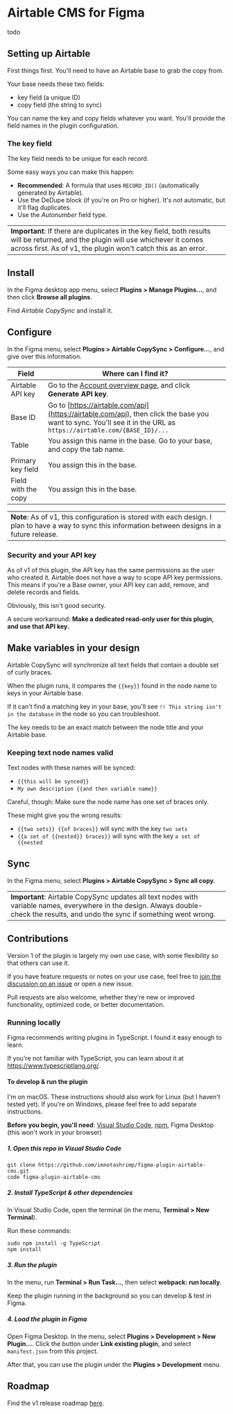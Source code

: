 # Airtable CMS for Figma

<!-- TODO intro -->

todo

## Setting up Airtable

First things first.
You'll need to have an Airtable base to grab the copy from.

Your base needs these two fields:

* key field (a unique ID)
* copy field (the string to sync)

You can name the key and copy fields whatever you want.
You'll provide the field names in the plugin configuration.

### The key field

The key field needs to be unique for each record.

Some easy ways you can make this happen:

* **Recommended**: A formula that uses `RECORD_ID()` (automatically generated by Airtable).
* Use the DeDupe block (if you're on Pro or higher).
  It's not automatic, but it'll flag duplicates.
* Use the _Autonumber_ field type.

<table><td>
<strong>Important</strong>:
If there are duplicates in the key field,
both results will be returned,
and the plugin will use whichever it comes across first.
As of v1, the plugin won't catch this as an error.
</td></table>

## Install

In the Figma desktop app menu,
select **Plugins > Manage Plugins...**,
and then click **Browse all plugins**.

Find _Airtable CopySync_ and install it.

## Configure

In the Figma menu, select **Plugins > Airtable CopySync > Configure...**,
and give over this information.

| Field | Where can I find it? |
|---|---|
| Airtable API key | Go to the [Account overview page](https://airtable.com/account), and click **Generate API key**. |
| Base ID | Go to [https://airtable.com/api](https://airtable.com/api), then click the base you want to sync. You'll see it in the URL as `https://airtable.com/{BASE_ID}/...` |
| Table | You assign this name in the base. Go to your base, and copy the tab name. |
| Primary key field | You assign this in the base. |
| Field with the copy | You assign this in the base. |

<table><td>
<strong>Note</strong>:
As of v1, this configuration is stored with each design.
I plan to have a way to sync this information between designs in a future release.
</td></table>

### Security and your API key

As of v1 of this plugin,
the API key has the same permissions as the user who created it.
Airtable does not have a way to scope API key permissions.
This means if you're a Base owner, your API key can add, remove, and delete records and fields.

Obviously, this isn't good security.

A secure workaround:
**Make a dedicated read-only user for this plugin,**
**and use that API key.**

## Make variables in your design

Airtable CopySync will synchronize all text fields
that contain a double set of curly braces.

When the plugin runs,
it compares the `{{key}}` found in the node name
to keys in your Airtable base.

If it can't find a matching key in your base,
you'll see
`!! This string isn't in the database`
in the node so you can troubleshoot.

The key needs to be an exact match between the node title
and your Airtable base.

### Keeping text node names valid

Text nodes with these names will be synced:

* `{{this will be synced}}`
* `My own description {{and then variable name}}`

Careful, though:
Make sure the node name has one set of braces only.

These might give you the wrong results:

* `{{two sets}} {{of braces}}` will sync with the key `two sets`
* `{{a set of {{nested}} braces}}` will sync with the key `a set of {{nested`

## Sync

In the Figma menu, select **Plugins > Airtable CopySync > Sync all copy**.

<table><td>
<strong>Important</strong>:
Airtable CopySync updates all text nodes with variable names,
everywhere in the design.
Always double-check the results,
and undo the sync if something went wrong.
</td></table>

## Contributions

Version 1 of the plugin is largely my own use case,
with some flexibility so that others can use it.

If you have feature requests or notes on your use case,
feel free to [join the discussion on an issue](https://github.com/imnotashrimp/figma-plugin-airtable-cms/issues/)
or open a new issue.

Pull requests are also welcome,
whether they're new or improved functionality,
optimized code,
or better documentation.

### Running locally

Figma recommends writing plugins in TypeScript.
I found it easy enough to learn.

If you're not familiar with TypeScript,
you can learn about it at https://www.typescriptlang.org/.

#### To develop & run the plugin

I'm on macOS.
These instructions should also work for Linux
(but I haven't tested yet).
If you're on Windows, please feel free to add separate instructions.

**Before you begin, you'll need**:
[Visual Studio Code](https://code.visualstudio.com/download),
[npm](https://www.npmjs.com/get-npm),
Figma Desktop (this won't work in your browser)

##### 1. Open this repo in Visual Studio Code

```shell
git clone https://github.com/imnotashrimp/figma-plugin-airtable-cms.git
code figma-plugin-airtable-cms
```

##### 2. Install TypeScript & other dependencies

In Visual Studio Code, open the terminal
(in the menu, **Terminal > New Terminal**).

Run these commands:

```shell
sudo npm install -g TypeScript
npm install
```

##### 3. Run the plugin

In the menu, run **Terminal > Run Task...**,
then select **webpack: run locally**.

Keep the plugin running in the background
so you can develop & test in Figma.

##### 4. Load the plugin in Figma

Open Figma Desktop.
In the menu, select **Plugins > Development > New Plugin...**.
Click the button under **Link existing plugin**, and select `manifest.json` from this project.

After that, you can use the plugin under the **Plugins > Development** menu.

## Roadmap

Find the v1 release roadmap [here](https://github.com/imnotashrimp/figma-plugin-airtable-cms/milestone/1).
